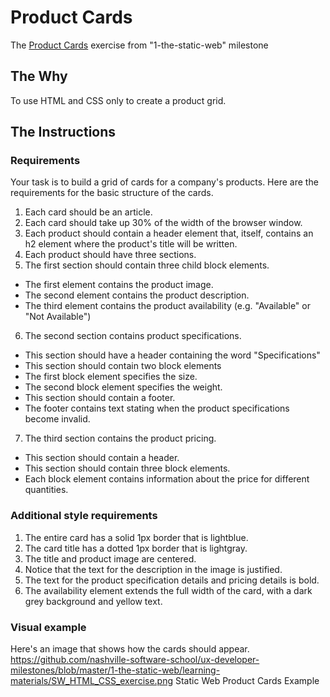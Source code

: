 # Product Cards
The [Product Cards](https://github.com/nashville-software-school/ux-developer-milestones/blob/master/1-the-static-web/learning-materials/HTML_CSS_PRODUCT_CARDS.md) exercise from "1-the-static-web" milestone
## The Why
To use HTML and CSS only to create a product grid.

## The Instructions
### Requirements
Your task is to build a grid of cards for a company's products. Here are the requirements for the basic structure of the cards.

1. Each card should be an article.
2. Each card should take up 30% of the width of the browser window.
3. Each product should contain a header element that, itself, contains an h2 element where the product's title will be written.
4. Each product should have three sections.
5. The first section should contain three child block elements.
- The first element contains the product image.
- The second element contains the product description.
- The third element contains the product availability (e.g. "Available" or "Not Available")
6. The second section contains product specifications.
- This section should have a header containing the word "Specifications"
- This section should contain two block elements
- The first block element specifies the size.
- The second block element specifies the weight.
- This section should contain a footer.
- The footer contains text stating when the product specifications become invalid.
7. The third section contains the product pricing.
- This section should contain a header.
- This section should contain three block elements.
- Each block element contains information about the price for different quantities.

 ### Additional style requirements
 1. The entire card has a solid 1px border that is lightblue.
 2. The card title has a dotted 1px border that is lightgray.
 3. The title and product image are centered.
 4. Notice that the text for the description in the image is justified.
 5. The text for the product specification details and pricing details is bold.
 6. The availability element extends the full width of the card, with a dark grey background and yellow text.
 
### Visual example
Here's an image that shows how the cards should appear.
https://github.com/nashville-software-school/ux-developer-milestones/blob/master/1-the-static-web/learning-materials/SW_HTML_CSS_exercise.png
Static Web Product Cards Example
